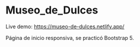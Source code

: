 # Museo_de_Dulces

Live demo: https://museo-de-dulces.netlify.app/

Página de inicio responsiva, se practicó Bootstrap 5.
